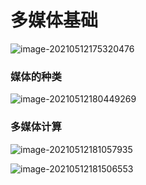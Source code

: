 # 多媒体基础

![image-20210512175320476](C:\Users\李祥鸿\AppData\Roaming\Typora\typora-user-images\image-20210512175320476.png)

### 媒体的种类

![image-20210512180449269](C:\Users\李祥鸿\AppData\Roaming\Typora\typora-user-images\image-20210512180449269.png)



### 多媒体计算

![image-20210512181057935](C:\Users\李祥鸿\AppData\Roaming\Typora\typora-user-images\image-20210512181057935.png)

![image-20210512181506553](C:\Users\李祥鸿\AppData\Roaming\Typora\typora-user-images\image-20210512181506553.png)

















